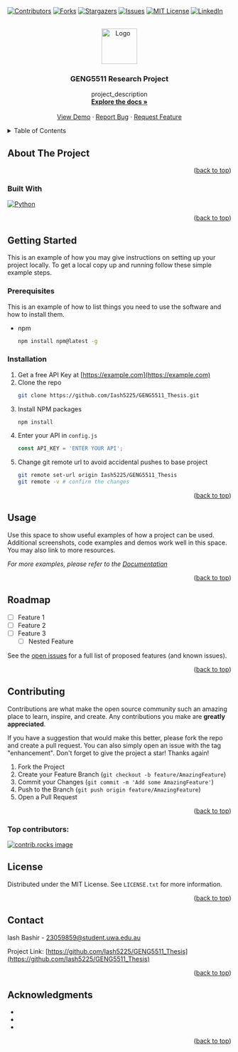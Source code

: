<a id="readme-top"></a>
<!-- PROJECT SHIELDS -->
<!--
*** I'm using markdown "reference style" links for readability.
*** Reference links are enclosed in brackets [ ] instead of parentheses ( ).
*** See the bottom of this document for the declaration of the reference variables
*** for contributors-url, forks-url, etc. This is an optional, concise syntax you may use.
*** https://www.markdownguide.org/basic-syntax/#reference-style-links
-->
[![Contributors][contributors-shield]][contributors-url]
[![Forks][forks-shield]][forks-url]
[![Stargazers][stars-shield]][stars-url]
[![Issues][issues-shield]][issues-url]
[![MIT License][license-shield]][license-url]
[![LinkedIn][linkedin-shield]][linkedin-url]



<!-- PROJECT LOGO -->
<br />
<div align="center">
  <a href="https://github.com/Iash5225/GENG5511_Thesis">
    <img src="images/logo.png" alt="Logo" width="80" height="80">
  </a>

<h3 align="center">GENG5511 Research Project</h3>

  <p align="center">
    project_description
    <br />
    <a href="https://github.com/Iash5225/GENG5511_Thesis"><strong>Explore the docs »</strong></a>
    <br />
    <br />
    <a href="https://github.com/Iash5225/GENG5511_Thesis">View Demo</a>
    ·
    <a href="https://github.com/Iash5225/GENG5511_Thesis/issues/new?labels=bug&template=bug-report---.md">Report Bug</a>
    ·
    <a href="https://github.com/Iash5225/GENG5511_Thesis/issues/new?labels=enhancement&template=feature-request---.md">Request Feature</a>
  </p>
</div>



<!-- TABLE OF CONTENTS -->
<details>
  <summary>Table of Contents</summary>
  <ol>
    <li>
      <a href="#about-the-project">About The Project</a>
      <ul>
        <li><a href="#built-with">Built With</a></li>
      </ul>
    </li>
    <li>
      <a href="#getting-started">Getting Started</a>
      <ul>
        <li><a href="#prerequisites">Prerequisites</a></li>
        <li><a href="#installation">Installation</a></li>
      </ul>
    </li>
    <li><a href="#usage">Usage</a></li>
    <li><a href="#roadmap">Roadmap</a></li>
    <li><a href="#contributing">Contributing</a></li>
    <li><a href="#license">License</a></li>
    <li><a href="#contact">Contact</a></li>
    <li><a href="#acknowledgments">Acknowledgments</a></li>
  </ol>
</details>



<!-- ABOUT THE PROJECT -->
## About The Project



<p align="right">(<a href="#readme-top">back to top</a>)</p>



### Built With

[![Python][python-shield]](https://www.python.org)



<p align="right">(<a href="#readme-top">back to top</a>)</p>



<!-- GETTING STARTED -->
## Getting Started

This is an example of how you may give instructions on setting up your project locally.
To get a local copy up and running follow these simple example steps.

### Prerequisites

This is an example of how to list things you need to use the software and how to install them.
* npm
  ```sh
  npm install npm@latest -g
  ```

### Installation

1. Get a free API Key at [https://example.com](https://example.com)
2. Clone the repo
   ```sh
   git clone https://github.com/Iash5225/GENG5511_Thesis.git
   ```
3. Install NPM packages
   ```sh
   npm install
   ```
4. Enter your API in `config.js`
   ```js
   const API_KEY = 'ENTER YOUR API';
   ```
5. Change git remote url to avoid accidental pushes to base project
   ```sh
   git remote set-url origin Iash5225/GENG5511_Thesis
   git remote -v # confirm the changes
   ```

<p align="right">(<a href="#readme-top">back to top</a>)</p>



<!-- USAGE EXAMPLES -->
## Usage

Use this space to show useful examples of how a project can be used. Additional screenshots, code examples and demos work well in this space. You may also link to more resources.

_For more examples, please refer to the [Documentation](https://example.com)_

<p align="right">(<a href="#readme-top">back to top</a>)</p>



<!-- ROADMAP -->
## Roadmap

- [ ] Feature 1
- [ ] Feature 2
- [ ] Feature 3
    - [ ] Nested Feature

See the [open issues](https://github.com/Iash5225/GENG5511_Thesis/issues) for a full list of proposed features (and known issues).

<p align="right">(<a href="#readme-top">back to top</a>)</p>



<!-- CONTRIBUTING -->
## Contributing

Contributions are what make the open source community such an amazing place to learn, inspire, and create. Any contributions you make are **greatly appreciated**.

If you have a suggestion that would make this better, please fork the repo and create a pull request. You can also simply open an issue with the tag "enhancement".
Don't forget to give the project a star! Thanks again!

1. Fork the Project
2. Create your Feature Branch (`git checkout -b feature/AmazingFeature`)
3. Commit your Changes (`git commit -m 'Add some AmazingFeature'`)
4. Push to the Branch (`git push origin feature/AmazingFeature`)
5. Open a Pull Request

<p align="right">(<a href="#readme-top">back to top</a>)</p>

### Top contributors:

<a href="https://github.com/Iash5225/GENG5511_Thesis/graphs/contributors">
  <img src="https://contrib.rocks/image?repo=Iash5225/GENG5511_Thesis" alt="contrib.rocks image" />
</a>



<!-- LICENSE -->
## License

Distributed under the MIT License. See `LICENSE.txt` for more information.

<p align="right">(<a href="#readme-top">back to top</a>)</p>



<!-- CONTACT -->
## Contact

Iash Bashir  - 23059859@student.uwa.edu.au

Project Link: [https://github.com/Iash5225/GENG5511_Thesis](https://github.com/Iash5225/GENG5511_Thesis)

<p align="right">(<a href="#readme-top">back to top</a>)</p>



<!-- ACKNOWLEDGMENTS -->
## Acknowledgments

* []()
* []()
* []()

<p align="right">(<a href="#readme-top">back to top</a>)</p>



<!-- MARKDOWN LINKS & IMAGES -->
<!-- https://www.markdownguide.org/basic-syntax/#reference-style-links -->
[contributors-shield]: https://img.shields.io/github/contributors/Iash5225/GENG5511_Thesis.svg?style=for-the-badge
[contributors-url]: https://github.com/Iash5225/GENG5511_Thesis/graphs/contributors
[forks-shield]: https://img.shields.io/github/forks/Iash5225/GENG5511_Thesis.svg?style=for-the-badge
[forks-url]: https://github.com/Iash5225/GENG5511_Thesis/network/members
[stars-shield]: https://img.shields.io/github/stars/Iash5225/GENG5511_Thesis.svg?style=for-the-badge
[stars-url]: https://github.com/Iash5225/GENG5511_Thesis/stargazers
[issues-shield]: https://img.shields.io/github/issues/Iash5225/GENG5511_Thesis.svg?style=for-the-badge
[issues-url]: https://github.com/Iash5225/GENG5511_Thesis/issues
[license-shield]: https://img.shields.io/github/license/Iash5225/GENG5511_Thesis.svg?style=for-the-badge
[license-url]: https://github.com/Iash5225/GENG5511_Thesis/blob/master/LICENSE.txt
[linkedin-shield]: https://img.shields.io/badge/-LinkedIn-black.svg?style=for-the-badge&logo=linkedin&colorB=555
[linkedin-url]: https://linkedin.com/in/iashbashir
[python-shield]: https://img.shields.io/badge/Python-3.9%2B-blue.svg?style=for-the-badge&logo=python&logoColor=white
